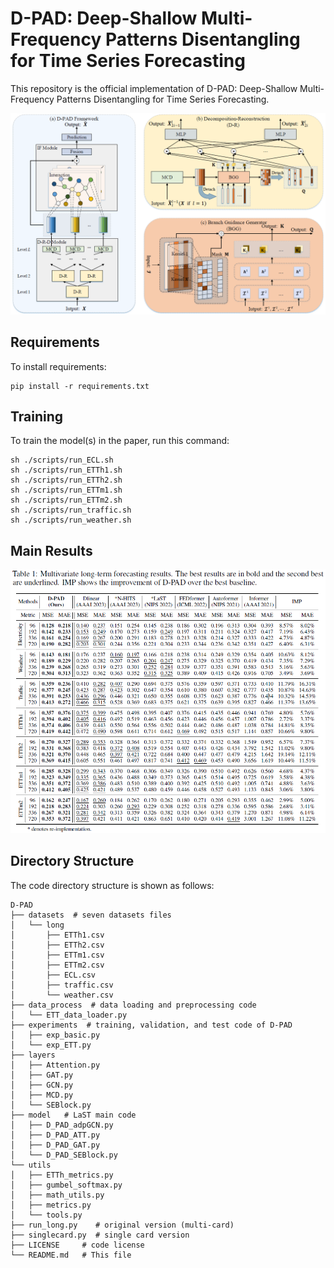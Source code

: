 # D-PAD: Deep-Shallow Multi-Frequency Patterns Disentangling for Time Series Forecasting

This repository is the official implementation of D-PAD: Deep-Shallow Multi-Frequency Patterns Disentangling for Time Series Forecasting. 

<img src="pic/overview.png" alt="image-20230523111250181" style="zoom:70%;" />

## Requirements

To install requirements:

```setup
pip install -r requirements.txt
```

## Training

To train the model(s) in the paper, run this command:

```train
sh ./scripts/run_ECL.sh
sh ./scripts/run_ETTh1.sh
sh ./scripts/run_ETTh2.sh
sh ./scripts/run_ETTm1.sh
sh ./scripts/run_ETTm2.sh
sh ./scripts/run_traffic.sh
sh ./scripts/run_weather.sh
```

## Main Results

<img src="pic/results.png" alt="image-20230523111250181" style="zoom:70%;" />

## Directory Structure

The code directory structure is shown as follows:

```
D-PAD
├── datasets  # seven datasets files
│	└── long
│       ├── ETTh1.csv
│       ├── ETTh2.csv
│       ├── ETTm1.csv
│       ├── ETTm2.csv
│       ├── ECL.csv
│       ├── traffic.csv
│       └── weather.csv
├── data_process  # data loading and preprocessing code
│   └── ETT_data_loader.py
├── experiments  # training, validation, and test code of D-PAD
│   ├── exp_basic.py
│   └── exp_ETT.py
├── layers	
│   ├── Attention.py
│   ├── GAT.py
│   ├── GCN.py
│   ├── MCD.py
│   └── SEBlock.py
├── model 	# LaST main code
│   ├── D_PAD_adpGCN.py
│   ├── D_PAD_ATT.py
│   ├── D_PAD_GAT.py
│   └── D_PAD_SEBlock.py
└── utils
│   ├── ETTh_metrics.py
│   ├── gumbel_softmax.py
│   ├── math_utils.py
│   ├── metrics.py
│   └── tools.py
├── run_long.py	   # original version (multi-card)
├── singlecard.py  # single card version
├── LICENSE     # code license
└── README.md   # This file
```
